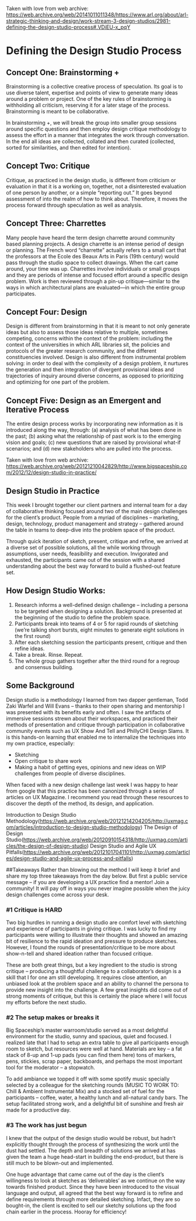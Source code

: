Taken with love from web archive:
https://web.archive.org/web/20141011011348/https://www.arl.org/about/arl-strategic-thinking-and-design/work-stream-3-design-studios/2981-defining-the-design-studio-process#.VDiEU-x_pqY

# Defining the Design Studio Process

## Concept One: Brainstorming +
Brainstorming is a collective creative process of speculation. Its goal is to use diverse talent, expertise and points of view to generate many ideas around a problem or project. One of the key rules of brainstorming is withholding all criticism, reserving it for a later stage of the process. Brainstorming is meant to be collaborative.

In brainstorming +, we will break the group into smaller group sessions around specific questions and then employ design critique methodology to assess the effort in a manner that integrates the work through conversation. In the end all ideas are collected, collated and then curated (collected, sorted for similarities, and then edited for intention).

## Concept Two: Critique
Critique, as practiced in the design studio, is different from criticism or evaluation in that it is a working on, together, not a disinterested evaluation of one person by another, or a simple “reporting out.” It goes beyond assessment of into the realm of how to think about. Therefore, it moves the process forward through speculation as well as analysis.

## Concept Three: Charrettes
Many people have heard the term design charrette around community based planning projects. A design charrette is an intense period of design or planning. The French word “charrette” actually refers to a small cart that the professors at the Ecole des Beaux Arts in Paris (19th century) would pass through the studio space to collect drawings. When the cart came around, your time was up. Charrettes involve individuals or small groups and they are periods of intense and focused effort around a specific design problem. Work is then reviewed through a pin-up critique—similar to the ways in which architectural plans are evaluated—in which the entire group participates.

## Concept Four: Design
Design is different from brainstorming in that it is meant to not only generate ideas but also to assess those ideas relative to multiple, sometimes competing, concerns within the context of the problem: including the context of the universities in which ARL libraries sit, the policies and protocols of the greater research community, and the different constituencies involved. Design is also different from instrumental problem solving: in order to deal with the complexity of a design problem, it nurtures the generation and then integration of divergent provisional ideas and trajectories of inquiry around diverse concerns, as opposed to prioritizing and optimizing for one part of the problem.

## Concept Five: Design as an Emergent and Iterative Process
The entire design process works by incorporating new information as it is introduced along the way, through: (a) analysis of what has been done in the past; (b) asking what the relationship of past work is to the emerging vision and goals; (c) new questions that are raised by provisional what-if scenarios; and (d) new stakeholders who are pulled into the process.


Taken with love from web archive:
https://web.archive.org/web/20121210042829/http://www.bigspaceship.com/2012/12/design-studio-in-practice/

## Design Studio in Practice
This week I brought together our client partners and internal team for a day of collaborative thinking focused around two of the main design challenges for the client’s product. People from a myriad of disciplines – marketing, design, technology, product management and strategy – gathered around the table in teams to deep-dive into the problem space of the product.

Through quick iteration of sketch, present, critique and refine, we arrived at a diverse set of possible solutions, all the while working through assumptions, user needs, feasibility and execution. Invigorated and exhausted, the participants came out of the session with a shared understanding about the best way forward to build a flushed-out feature set.

## How Design Studio Works:
1. Research informs a well-defined design challenge – including a persona to be targeted when designing a solution. Background is presented at the beginning of the studio to define the problem space.
2. Participants break into teams of 4 or 5 for rapid rounds of sketching (we’re talking short bursts, eight minutes to generate eight solutions in the first round)
3. After each sketching session the participants present, critique and then refine ideas.
4. Take a break. Rinse. Repeat.
5. The whole group gathers together after the third round for a regroup and consensus building.

## Some Background
Design studio is a methodology I learned from two dapper gentleman, Todd Zaki Warfel and Will Evans – thanks to their open sharing and mentorship I was presented with its benefits early and often. I saw the artifacts of immersive sessions strewn about their workspaces, and practiced their methods of presentation and critique through participation in collaborative community events such as UX Show And Tell and PhillyCHI Design Slams. It is this hands-on learning that enabled me to internalize the techniques into my own practice, especially:

- Sketching
- Open critique to share work
- Making a habit of getting eyes, opinions and new ideas on WIP challenges from people of diverse disciplines.

When faced with a new design challenge last week I was happy to hear from google that this practice has been canonized through a series of articles on UX Magazine. I recommend you read through these resources to discover the depth of the method, its design, and application.

Introduction to Design Studio Methodology(https://web.archive.org/web/20121214204205/http://uxmag.com/articles/introduction-to-design-studio-methodology)
The Design of Design Studio(https://web.archive.org/web/20120910154318/http://uxmag.com/articles/the-design-of-design-studio)
Design Studio and Agile UX Pitfalls(https://web.archive.org/web/20121017041101/http://uxmag.com/articles/design-studio-and-agile-ux-process-and-pitfalls)

##Takeaways
Rather than blowing out the method I will keep it brief and share my top three takeaways from the day below. But first a public service message – if you are developing a UX practice find a mentor! Join a community! It will pay off in ways you never imagine possible when the juicy design challenges come across your desk.

### #1 Critique is HARD
Two big hurdles in running a design studio are comfort level with sketching and experience of participants in giving critique.  I was lucky to find my participants were willing to illustrate their thoughts and showed an amazing bit of resilience to the rapid ideation and pressure to produce sketches.  However, I found the rounds of presentation/critique to be more about show-n-tell and shared ideation rather than focused  critique.

These are both great things, but a key ingredient to the studio is strong critique – producing a thoughtful challenge to a collaborator’s design is a skill that I for one am still developing. It requires close attention, an unbiased look at the problem space and an ability to channel the persona to provide new insight into the challenge. A few great insights did come out of strong moments of critique, but this is certainly the place where I will focus my efforts before the next studio.

### #2 The setup makes or breaks it
Big Spaceship’s master warroom/studio served as a most delightful environment for the studio, sunny and spacious, quiet and focused. I realized late that I had to setup an extra table to give all participants enough room to sketch, but resources were well at hand. Materials are key – a fat stack of 8-up and 1-up pads (you can find them here) tons of markers, pens, stickies, scrap paper, backboards, and perhaps the most important tool for the moderator – a stopwatch.

To add ambiance we topped it off with some spotify music specially selected by a colleague for the sketching rounds (MUSIC TO WORK TO: Chill & Ambient Instrumental Mix) and a stocked set of fuel for the participants – coffee, water, a healthy lunch and all-natural candy bars. The setup facilitated strong work, and a delightful bit of sunshine and fresh air made for a productive day.

### #3 The work has just begun
I knew that the output of the design studio would be robust, but hadn’t explicitly thought through the process of synthesizing the work until the dust had settled. The depth and breadth of solutions we arrived at has given the team a huge head-start in building the end-product, but there is still much to be blown-out and implemented.

One huge advantage that came came out of the day is the client’s willingness to look at sketches as ‘deliverables’ as we continue on the way towards finished product. Since they have been introduced to the visual language and output, all agreed that the best way forward is to refine and define requirements through more detailed sketching.  Infact, they are so bought-in, the client is excited to sell our sketchy solutions up the food chain earlier in the process. Hooray for efficiency!
